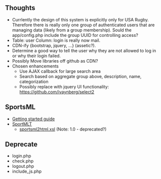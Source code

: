## Thoughts

*  Currlently the design of this system is explicitly only for USA Rugby. Therefore there is really only one group of authenticated users that are managing data (likely from a group membership). Sould the app/config.php include the group UUID for controlling access?
*  Table: user Column: login is really now mail.
*  CDN-ify {bootstrap, jquery, ...} (assetic?).
*  Determine a good way to tell the user why they are not allowed to log in or why their login failed.
*  Possibly Move libraries off github as CDN?
*  Chosen enhancements
   *  Use AJAX callback for large search area
   *  Search based on aggregate group above, description, name, categorization
   *  Possibly replace with jquery UI functionality: https://github.com/ivaynberg/select2


## SportsML

*  [Getting started guide](http://dev.iptc.org/SportML-Getting-started)
*  [SportMLT](http://www.sportsdb.org/sm/sportsmlt)
   *  [sportsml2html.xsl](https://www.iptc.org/std/SportsML/1.0/examples/sportsml2html.xsl) (Note: 1.0 - deprecated?)


## Deprecate

*  login.php
*  check.php
*  logout.php
*  include_js.php

